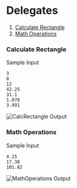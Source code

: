 # Delegates

1.  [Calculate Rectangle](https://github.com/quintanillach/mssa-sample-portfolio/tree/master/src/Delegates#calculate-rectangle)
2.  [Math Operations](https://github.com/quintanillach/mssa-sample-portfolio/tree/master/src/Delegates#math-operations)

### Calculate Rectangle


Sample Input

```
3
8
12
42.25
31.1
1.078
3.991
```

![CalcRectangle Output](https://github.com/quintanillach/mssa-sample-portfolio/blob/master/img/CalcRectangle.PNG)

### Math Operations


Sample Input

```
4.15
17.38
101.82
```

![MathOperations Output](https://github.com/quintanillach/mssa-sample-portfolio/blob/master/img/MathOperations.PNG)